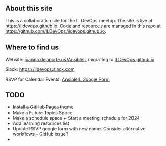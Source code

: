 ## About this site
This is a collaboration site for the IL DevOps meetup.
The site is live at https://ildevops.github.io.
Code and resources are managed in this repo at https://github.com/ILDevOps/ildevops.github.io.


## Where to find us
Website: [joanna.delaporte.us/AnsibleIL](https://joanna.delaporte.us/AnsibleIL) migrating to [ILDevOps.github.io](https://ildevops.github.io)

Slack: https://ildevops.slack.com

RSVP for Calendar Events: [AnsibleIL Google Form](https://forms.gle/xdcasEHsouwLJuNJA)

## TODO
- ~~Install a GitHub Pages theme~~
- Make a Future Topics Space
- Make a schedule space + Start a meeting schedule for 2024
- Add learning resources list
- Update RSVP google form with new name. Consider alternative workflows - GitHub issue?
- 
